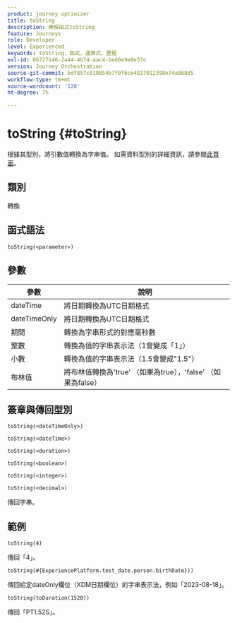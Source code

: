 ```yaml
---
product: journey optimizer
title: toString
description: 瞭解函式toString
feature: Journeys
role: Developer
level: Experienced
keywords: toString，函式，運算式，歷程
exl-id: 06727146-2a44-4b74-aac4-be60e9e0e37c
version: Journey Orchestration
source-git-commit: bdf857c010854b7f0f6ce4817012398e74a068d5
workflow-type: tm+mt
source-wordcount: '128'
ht-degree: 7%

---
```


# toString {#toString}

根據其型別，將引數值轉換為字串值。 如需資料型別的詳細資訊，請參閱[此頁面](../expression/data-types.md)。

## 類別

轉換

## 函式語法

`toString(<parameter>)`

## 參數

| 參數 | 說明 |
|--- |--- |
| dateTime | 將日期轉換為UTC日期格式 |
| dateTimeOnly | 將日期轉換為UTC日期格式 |
| 期間 | 轉換為字串形式的對應毫秒數 |
| 整數 | 轉換為值的字串表示法（1會變成「1」） |
| 小數 | 轉換為值的字串表示法（1.5會變成&quot;1.5&quot;） |
| 布林值 | 將布林值轉換為&#39;true&#39; （如果為true），&#39;false&#39; （如果為false） |

## 簽章與傳回型別

`toString(<dateTimeOnly>)`

`toString(<dateTime>)`

`toString(<duration>)`

`toString(<boolean>)`

`toString(<integer>)`

`toString(<decimal>)`

傳回字串。

## 範例

`toString(4)`

傳回「4」。

`toString(#{ExperiencePlatform.test_date.person.birthDate}))`

傳回給定dateOnly欄位（XDM日期欄位）的字串表示法，例如「2023-08-18」。

`toString(toDuration(1520))`

傳回「PT1.52S」。
